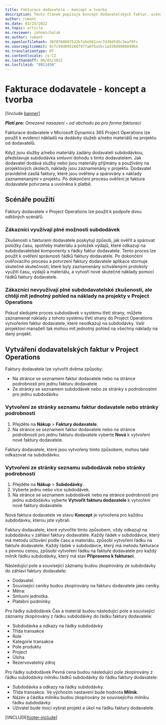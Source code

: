 ```yaml
---
title: Fakturace dodavatele - koncept a tvorba
description: Tento článek popisuje koncept dodavatelských faktur, scénáře použití a způsob vytváření dodavatelských faktur v Microsoft Dynamics 365 Project Operations.
author: rumant
ms.date: 03/25/2022
ms.topic: article
ms.reviewer: johnmichalak
ms.author: rumant
ms.openlocfilehash: 38f0760697522b7a5e561cec7d38dfd5c3eaf9fc
ms.sourcegitcommit: 6cfc50d89528df977a8f6a55c1ad39d99800d9b4
ms.translationtype: HT
ms.contentlocale: cs-CZ
ms.lasthandoff: 06/03/2022
ms.locfileid: "8911450"
---
```

# <a name="vendor-invoicing---concept-and-creation"></a>Fakturace dodavatele - koncept a tvorba

[!include [banner](../../includes/dataverse-preview.md)]

_**Platí pro:** Omezené nasazení – od obchodu po pro forma fakturaci_

Fakturace dodavatele v Microsoft Dynamics 365 Project Operations lze použít k evidenci nákladů na dodávky služeb a/nebo materiálů na projektu od dodavatelů.

Když jsou služby a/nebo materiály zadány dodavateli subdodávkou, představuje subdodávka smluvní dohodu s tímto dodavatelem. Jak dodavatel dodává služby nebo jsou materiály přijímány a používány na projektových úkolech, náklady jsou zaznamenány v projektu. Dodavatel pravidelně zasílá faktury, které jsou ověřeny a spárovány s náklady zaznamenanými v projektu. Po dokončení procesu ověření je faktura dodavatele potvrzena a uvolněna k platbě.

## <a name="scenarios-for-use"></a>Scénáře použití

Faktury dodavatele v Project Operations lze použít k podpoře dvou odlišných scénářů.

### <a name="customers-use-the-full-subcontracting-experiences"></a>Zákazníci využívají plné možnosti subdodávek

Zkušenosti s fakturami dodavatele poskytují způsob, jak ověřit a spárovat položky času, spotřeby materiálu a položek výdajů, které odkazují na subdodavatelské komponenty s řádky faktur dodavatele. Tento proces lze použít k ověření správnosti řádků faktury dodavatele. Po dokončení ověřovacího procesu a potvrzení faktury dodavatele aplikace stornuje skutečné skutečnosti, které byly zaznamenány schválenými protokoly využití času, výdajů a materiálu, a vytvoří nové skutečné náklady pomocí řádků faktury dodavatele.

### <a name="customers-dont-use-the-full-subcontracting-experiences-but-want-to-have-a-unified-view-of-costs-on-projects-in-project-operations"></a>Zákazníci nevyužívají plné subdodavatelské zkušenosti, ale chtějí mít jednotný pohled na náklady na projekty v Project Operations

Pokud sledujete proces subdodávek v systému třetí strany, můžete zaznamenat náklady z tohoto systému třetí strany do Project Operations vytvořením faktur dodavatele, které neodkazují na subdodávky. Vaši projektoví manažeři tak mohou mít jednotný pohled na všechny náklady na daný projekt.

## <a name="creation-of-vendor-invoices-in-project-operations"></a>Vytváření dodavatelských faktur v Project Operations

Faktury dodavatele lze vytvořit dvěma způsoby:

- Na stránce se seznamem faktur dodavatele nebo na stránce podrobností pro jednu fakturu dodavatele
- Ze stránky se seznamem subdodávek nebo ze stránky s podrobnostmi pro jednu subdodávku

### <a name="creation-from-the-vendor-invoice-list-page-or-details-page"></a>Vytvoření ze stránky seznamu faktur dodavatele nebo stránky podrobností

1. Přejděte na **Nákup** \> **Faktury dodavatele**.
2. Na stránce se seznamem faktur dodavatele nebo na stránce podrobností pro jednu fakturu dodavatele vyberte **Nová** k vytvoření nové faktury dodavatele.

Faktury dodavatele, které jsou vytvořeny tímto způsobem, mohou také odkazovat na subdodávku.

### <a name="creation-from-the-subcontract-list-page-or-details-page"></a>Vytvoření ze stránky seznamu subdodávak nebo stránky podrobností

1. Přejděte na **Nákup** \> **Subdodávky**.
2. Vyberte jednu nebo více subdodávek.
3. Na stránce se seznamem subdodávek nebo na stránce podrobností pro jednu subdodávku vyberte **Vytvořit fakturu dodavatele** k vytvoření nové faktury dodavatele.

Nová faktura dodavatele ve stavu **Koncept** je vytvořena pro každou subdodávku, kterou jste vybrali.

Faktury dodavatele, které vytvoříte tímto způsobem, vždy odkazují na subdodávku v záhlaví faktury dodavatele. Každý řádek v subdodávce, který má metodu účtování podle času a materiálu, způsobí vytvoření řádku na faktuře dodavatele. Každý řádek v subdodávce, který má metodu fakturace s pevnou cenou, způsobí vytvoření řádku na faktuře dodavatele pro každý milník řádku subdodávky, který má stav **Připraveno k fakturaci**.

Následující pole a související záznamy budou zkopírovány ze subdodávky do záhlaví faktury dodavatele:

- Dodavatel.
- Související ceníky budou zkopírovány na fakturu dodavatele jako ceníky.
- Měna:
- Smluvní jednotka.
- Platební podmínky.

Pro řádky subdodávek Čas a materiál budou následující pole a související záznamy zkopírovány z řádku subdodávky do řádku faktury dodavatele:

- Subdodávka a odkazy na řádky subdodávky
- Třída transakce
- Role
- Kategorie transakce
- Pole produktu
- Project
- Úloha
- Rezervovatelný zdroj

Pro řádky subdodávek Pevná cena budou následující pole zkopírovány z řádku subdodávky milníku řádků subdodávky do řádku faktury dodavatele:

- Subdodávka a odkazy na řádky subdodávky.
- Třída transakce. Ve výchozím nastavení bude hodnota **Milník**.
- Název a částka milníku budou zkopírovány ze souvisejícího milníku řádku subdodávky.
- Uživatel bude moci vybrat projekt a úkol na řádku faktury dodavatele.

[!INCLUDE[footer-include](../../includes/footer-banner.md)]
